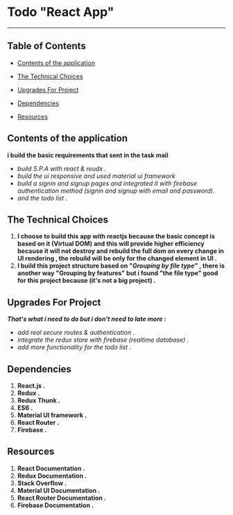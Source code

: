 # Todo "React App"

---

## Table of Contents

- [Contents of the application](#contents-of-the-application)

- [The Technical Choices](#the-technical-choices)
- [Upgrades For Project](#upgrades-for-project)
- [Dependencies](#dependencies)
- [Resources](#resources)

## Contents of the application

**i build the basic requirements that sent in the task mail**

 - *build S.P.A  with react & reudx* .
 - *build the ui responsive and used material ui framework*
 - *build a signin and signup pages and integrated it with firebase authentication method (signin and signup with email and password)*.
 - *and the todo list* .

## The Technical Choices

 1. **I choose to build this app with reactjs because the basic concept is based on it (Virtual DOM) and this will provide higher efficiency because it will not destroy and rebuild the full dom on every change in UI rendering , the rebuild will be only for the changed element in UI .**
 2. **I build this project structure based on "*Grouping by file type*" , there is another way "Grouping by features" but i found "the file type" good for this project because (it's not a big project) .**

## Upgrades For Project
***That's what i need to do but i don't need to late more :***

 - *add real secure routes & authentication* .
 - *integrate the redux store with firebase (realtime database)* .
 - *add more functionality for the todo list* .

## Dependencies

 1. **React.js .**
 2. **Redux .**
 3. **Redux Thunk .**
 4. **ES6 .**
 5. **Material UI framework .**
 6. **React Router .**
 7. **Firebase .**


## Resources 


 1. **React Documentation .**
 3. **Redux Documentation .**
 4. **Stack Overflow .**
 5. **Material UI Documentation .**
 6. **React Router Documentation .**
 7. **Firebase Documentation .**
